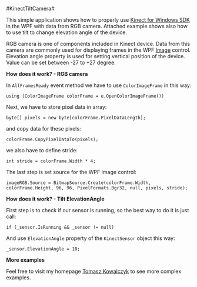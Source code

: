 #KinectTiltCamera#

This simple application shows how to properly use [Kinect for Windows SDK](http://www.microsoft.com/en-us/kinectforwindows/ "Kinect for Windows SDK") in the WPF with data from RGB camera. Attached example shows also how to use tilt to change elevation angle of the device.

RGB camera is one of components included in Kinect device. Data from this camera are commonly used for displaying frames in the WPF [Image](http://msdn.microsoft.com/en-us/library/system.windows.controls.image.aspx "Image") control.
Elevation angle property is used for setting vertical position of the device. Value can be set between -27 to +27 degree.

**How does it work? - RGB camera**

In `AllFramesReady` event method we have to use `ColorImageFrame` in this way:

`using (ColorImageFrame colorFrame = e.OpenColorImageFrame())`

Next, we have to store pixel data in array:

`byte[] pixels = new byte[colorFrame.PixelDataLength];`

and copy data for these pixels:

`colorFrame.CopyPixelDataTo(pixels);`

we also have to define stride:

`int stride = colorFrame.Width * 4;`

The last step is set source for the WPF Image control:

`imageRGB.Source =
                    BitmapSource.Create(colorFrame.Width,
                    colorFrame.Height,
                    96,
                    96,
                    PixelFormats.Bgr32,
                    null,
                    pixels,
                    stride);`

**How does it work? - Tilt ElevationAngle**

First step is to check if our sensor is running, so the best way to do it is just call:

`if (_sensor.IsRunning && _sensor != null)`

And use `ElevationAngle` property of the `KinectSensor` object this way:

`_sensor.ElevationAngle = 10;`

**More examples**

Feel free to visit my homepage [Tomasz Kowalczyk](http://tomek.kownet.info/ "Tomasz Kowalczyk") to see more complex examples.